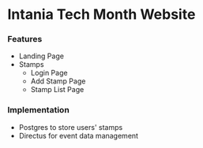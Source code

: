 # Intania Tech Month Website

### Features

- Landing Page
- Stamps
  - Login Page
  - Add Stamp Page
  - Stamp List Page

### Implementation

- Postgres to store users' stamps
- Directus for event data management
